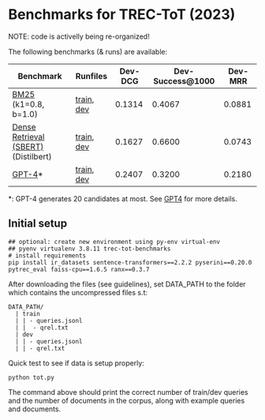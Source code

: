 # Benchmarks for TREC-ToT (2023)

NOTE: code is activelly being re-organized!

The following benchmarks (& runs) are available:


| Benchmark            | Runfiles | Dev-DCG | Dev-Success@1000 | Dev-MRR  |
|----------------------|----------|----------|-----------------|-------|
| [BM25](docs/BM25.md) (k1=0.8, b=1.0) |  [train](runs/bm25/train.run), [dev](runs/bm25/dev.run)     | 0.1314 |    0.4067 | 0.0881 |
| [Dense Retrieval (SBERT)](docs/DENSE.md) (Distilbert) |  [train](runs/distilbert/train.run), [dev](runs/distilbert/dev.run)  | 0.1627 |  0.6600  |  0.0743 |
| [GPT-4](docs/GPT4.md)* | [train](runs/gpt4/train.run), [dev](runs/gpt4/dev.run) | 0.2407 | 0.3200 | 0.2180 | 

*: GPT-4 generates 20 candidates at most. See [GPT4](GPT4.md) for more details.


## Initial setup 

```
## optional: create new environment using py-env virtual-env
## pyenv virtualenv 3.8.11 trec-tot-benchmarks
# install requirements 
pip install ir_datasets sentence-transformers==2.2.2 pyserini==0.20.0 pytrec_eval faiss-cpu==1.6.5 ranx==0.3.7
``` 

After downloading the files (see guidelines), set DATA_PATH to the folder which 
contains the uncompressed files s.t:
```
DATA_PATH/
  | train
  | | - queries.jsonl
  | |  - qrel.txt
  | dev 
  | | - queries.jsonl
  | | - qrel.txt
``` 


Quick test to see if data is setup properly:
```
python tot.py
```
The command above should print the correct number of train/dev queries and the number of documents 
in the corpus, along with example queries and documents.

